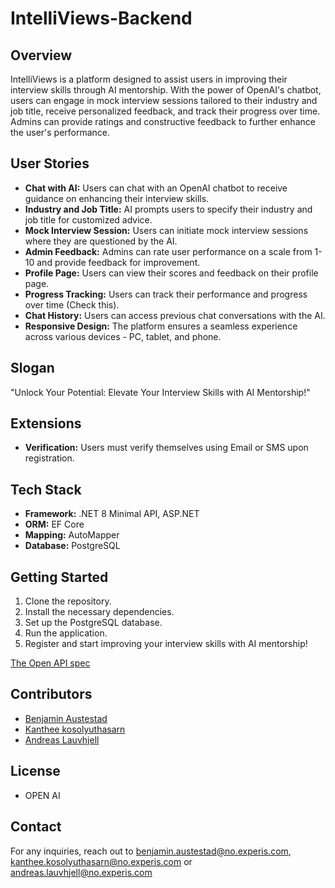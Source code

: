 # IntelliViews-Backend

## Overview
IntelliViews is a platform designed to assist users in improving their interview skills through AI mentorship. With the power of OpenAI's chatbot, users can engage in mock interview sessions tailored to their industry and job title, receive personalized feedback, and track their progress over time. Admins can provide ratings and constructive feedback to further enhance the user's performance.

## User Stories
- **Chat with AI:** Users can chat with an OpenAI chatbot to receive guidance on enhancing their interview skills.
- **Industry and Job Title:** AI prompts users to specify their industry and job title for customized advice.
- **Mock Interview Session:** Users can initiate mock interview sessions where they are questioned by the AI.
- **Admin Feedback:** Admins can rate user performance on a scale from 1-10 and provide feedback for improvement.
- **Profile Page:** Users can view their scores and feedback on their profile page.
- **Progress Tracking:** Users can track their performance and progress over time (Check this).
- **Chat History:** Users can access previous chat conversations with the AI.
- **Responsive Design:** The platform ensures a seamless experience across various devices - PC, tablet, and phone.

## Slogan
"Unlock Your Potential: Elevate Your Interview Skills with AI Mentorship!"

## Extensions
- **Verification:** Users must verify themselves using Email or SMS upon registration.

## Tech Stack
- **Framework:** .NET 8 Minimal API, ASP.NET
- **ORM:** EF Core
- **Mapping:** AutoMapper
- **Database:** PostgreSQL

## Getting Started
1. Clone the repository.
2. Install the necessary dependencies.
3. Set up the PostgreSQL database.
4. Run the application.
5. Register and start improving your interview skills with AI mentorship!

[The Open API spec](./assets/IntelliViews-spec.md)

## Contributors
- [Benjamin Austestad](https://github.com/Sabbasn)
- [Kanthee kosolyuthasarn](https://github.com/KantheeK)
- [Andreas Lauvhjell](https://github.com/Hjaldrgud)

## License
- OPEN AI
## Contact
For any inquiries, reach out to benjamin.austestad@no.experis.com, kanthee.kosolyuthasarn@no.experis.com or andreas.lauvhjell@no.experis.com
